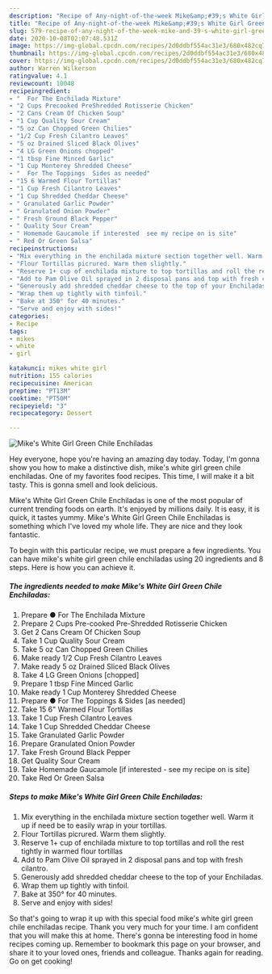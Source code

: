 ```yaml
---
description: "Recipe of Any-night-of-the-week Mike&amp;#39;s White Girl Green Chile Enchiladas"
title: "Recipe of Any-night-of-the-week Mike&amp;#39;s White Girl Green Chile Enchiladas"
slug: 579-recipe-of-any-night-of-the-week-mike-and-39-s-white-girl-green-chile-enchiladas
date: 2020-10-08T02:07:48.531Z
image: https://img-global.cpcdn.com/recipes/2d0ddbf554ac31e3/680x482cq70/mikes-white-girl-green-chile-enchiladas-recipe-main-photo.jpg
thumbnail: https://img-global.cpcdn.com/recipes/2d0ddbf554ac31e3/680x482cq70/mikes-white-girl-green-chile-enchiladas-recipe-main-photo.jpg
cover: https://img-global.cpcdn.com/recipes/2d0ddbf554ac31e3/680x482cq70/mikes-white-girl-green-chile-enchiladas-recipe-main-photo.jpg
author: Warren Wilkerson
ratingvalue: 4.1
reviewcount: 10048
recipeingredient:
- "  For The Enchilada Mixture"
- "2 Cups Precooked PreShredded Rotisserie Chicken"
- "2 Cans Cream Of Chicken Soup"
- "1 Cup Quality Sour Cream"
- "5 oz Can Chopped Green Chilies"
- "1/2 Cup Fresh Cilantro Leaves"
- "5 oz Drained Sliced Black Olives"
- "4 LG Green Onions chopped"
- "1 tbsp Fine Minced Garlic"
- "1 Cup Monterey Shredded Cheese"
- "  For The Toppings  Sides as needed"
- "15 6 Warmed Flour Tortillas"
- "1 Cup Fresh Cilantro Leaves"
- "1 Cup Shredded Cheddar Cheese"
- " Granulated Garlic Powder"
- " Granulated Onion Powder"
- " Fresh Ground Black Pepper"
- " Quality Sour Cream"
- " Homemade Gaucamole if interested  see my recipe on is site"
- " Red Or Green Salsa"
recipeinstructions:
- "Mix everything in the enchilada mixture section together well. Warm it up if need be to easily wrap in your tortillas."
- "Flour Tortillas picrured. Warm them slightly."
- "Reserve 1+ cup of enchilada mixture to top tortillas and roll the rest tightly in warmed flour tortillas"
- "Add to Pam Olive Oil sprayed in 2 disposal pans and top with fresh cilantro."
- "Generously add shredded cheddar cheese to the top of your Enchiladas."
- "Wrap them up tightly with tinfoil."
- "Bake at 350° for 40 minutes."
- "Serve and enjoy with sides!"
categories:
- Recipe
tags:
- mikes
- white
- girl

katakunci: mikes white girl 
nutrition: 155 calories
recipecuisine: American
preptime: "PT13M"
cooktime: "PT50M"
recipeyield: "3"
recipecategory: Dessert

---
```



![Mike&#39;s White Girl Green Chile Enchiladas](https://img-global.cpcdn.com/recipes/2d0ddbf554ac31e3/680x482cq70/mikes-white-girl-green-chile-enchiladas-recipe-main-photo.jpg)

Hey everyone, hope you're having an amazing day today. Today, I'm gonna show you how to make a distinctive dish, mike&#39;s white girl green chile enchiladas. One of my favorites food recipes. This time, I will make it a bit tasty. This is gonna smell and look delicious.

Mike&#39;s White Girl Green Chile Enchiladas is one of the most popular of current trending foods on earth. It's enjoyed by millions daily. It is easy, it is quick, it tastes yummy. Mike&#39;s White Girl Green Chile Enchiladas is something which I've loved my whole life. They are nice and they look fantastic.




To begin with this particular recipe, we must prepare a few ingredients. You can have mike&#39;s white girl green chile enchiladas using 20 ingredients and 8 steps. Here is how you can achieve it.

<!--inarticleads1-->

##### The ingredients needed to make Mike&#39;s White Girl Green Chile Enchiladas:

1. Prepare  ● For The Enchilada Mixture
1. Prepare 2 Cups Pre-cooked Pre-Shredded Rotisserie Chicken
1. Get 2 Cans Cream Of Chicken Soup
1. Take 1 Cup Quality Sour Cream
1. Take 5 oz Can Chopped Green Chilies
1. Make ready 1/2 Cup Fresh Cilantro Leaves
1. Make ready 5 oz Drained Sliced Black Olives
1. Take 4 LG Green Onions [chopped]
1. Prepare 1 tbsp Fine Minced Garlic
1. Make ready 1 Cup Monterey Shredded Cheese
1. Prepare  ● For The Toppings &amp; Sides [as needed]
1. Take 15 6&#34; Warmed Flour Tortillas
1. Take 1 Cup Fresh Cilantro Leaves
1. Take 1 Cup Shredded Cheddar Cheese
1. Take  Granulated Garlic Powder
1. Prepare  Granulated Onion Powder
1. Take  Fresh Ground Black Pepper
1. Get  Quality Sour Cream
1. Take  Homemade Gaucamole [if interested - see my recipe on is site]
1. Take  Red Or Green Salsa




<!--inarticleads2-->

##### Steps to make Mike&#39;s White Girl Green Chile Enchiladas:

1. Mix everything in the enchilada mixture section together well. Warm it up if need be to easily wrap in your tortillas.
1. Flour Tortillas picrured. Warm them slightly.
1. Reserve 1+ cup of enchilada mixture to top tortillas and roll the rest tightly in warmed flour tortillas
1. Add to Pam Olive Oil sprayed in 2 disposal pans and top with fresh cilantro.
1. Generously add shredded cheddar cheese to the top of your Enchiladas.
1. Wrap them up tightly with tinfoil.
1. Bake at 350° for 40 minutes.
1. Serve and enjoy with sides!




So that's going to wrap it up with this special food mike&#39;s white girl green chile enchiladas recipe. Thank you very much for your time. I am confident that you will make this at home. There's gonna be interesting food in home recipes coming up. Remember to bookmark this page on your browser, and share it to your loved ones, friends and colleague. Thanks again for reading. Go on get cooking!
